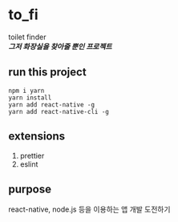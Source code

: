 # to_fi

toilet finder <br>
***그저 화장실을 찾아줄 뿐인 프로젝트***

## run this project

```
npm i yarn
yarn install
yarn add react-native -g
yarn add react-native-cli -g
```

## extensions

1. prettier
1. eslint

## purpose

react-native, node.js 등을 이용하는 앱 개발 도전하기
